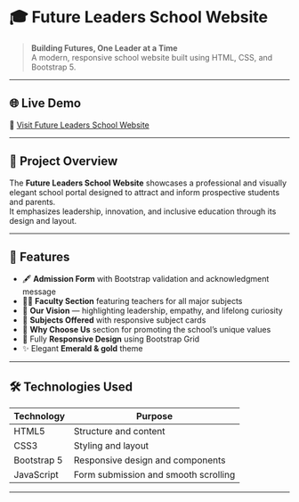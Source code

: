 # 🎓 Future Leaders School Website

> **Building Futures, One Leader at a Time**  
> A modern, responsive school website built using HTML, CSS, and Bootstrap 5.

---

## 🌐 Live Demo
🔗 [Visit Future Leaders School Website](https://SareenaShahbaz/github.io/School-System-Website/)

---

## 🏫 Project Overview
The **Future Leaders School Website** showcases a professional and visually elegant school portal designed to attract and inform prospective students and parents.  
It emphasizes leadership, innovation, and inclusive education through its design and layout.

---

## 🚀 Features

- 🖋️ **Admission Form** with Bootstrap validation and acknowledgment message  
- 👩‍🏫 **Faculty Section** featuring teachers for all major subjects  
- 🎯 **Our Vision** — highlighting leadership, empathy, and lifelong curiosity  
- 📘 **Subjects Offered** with responsive subject cards  
- 💎 **Why Choose Us** section for promoting the school’s unique values  
- 📱 Fully **Responsive Design** using Bootstrap Grid  
- ✨ Elegant **Emerald & gold** theme

---

## 🛠️ Technologies Used

| Technology | Purpose |
|-------------|----------|
| HTML5 | Structure and content |
| CSS3 | Styling and layout |
| Bootstrap 5 | Responsive design and components |
| JavaScript | Form submission and smooth scrolling |

---
